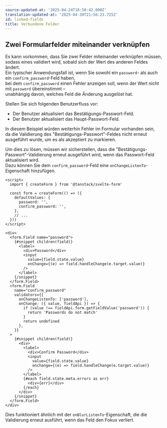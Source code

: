 ```yaml
---
source-updated-at: '2025-04-24T18:50:42.000Z'
translation-updated-at: '2025-04-30T21:56:23.725Z'
id: linked-fields
title: Verbundene Felder
---
```


## Zwei Formularfelder miteinander verknüpfen

Es kann vorkommen, dass Sie zwei Felder miteinander verknüpfen müssen, sodass eines validiert wird, sobald sich der Wert des anderen Feldes ändert.  
Ein typischer Anwendungsfall ist, wenn Sie sowohl ein `password`- als auch ein `confirm_password`-Feld haben,  
bei dem `confirm_password` einen Fehler anzeigen soll, wenn der Wert nicht mit `password` übereinstimmt –  
unabhängig davon, welches Feld die Änderung ausgelöst hat.

Stellen Sie sich folgenden Benutzerfluss vor:

- Der Benutzer aktualisiert das Bestätigungs-Passwort-Feld.
- Der Benutzer aktualisiert das Haupt-Passwort-Feld.

In diesem Beispiel würden weiterhin Fehler im Formular vorhanden sein,  
da die Validierung des "Bestätigungs-Passwort"-Feldes nicht erneut ausgeführt wurde, um es als akzeptiert zu markieren.

Um dies zu lösen, müssen wir sicherstellen, dass die "Bestätigungs-Passwort"-Validierung erneut ausgeführt wird, wenn das Passwort-Feld aktualisiert wird.  
Dazu können Sie dem `confirm_password`-Feld eine `onChangeListenTo`-Eigenschaft hinzufügen.

```svelte
<script>
  import { createForm } from '@tanstack/svelte-form'

  const form = createForm(() => ({
    defaultValues: {
      password: '',
      confirm_password: '',
    },
    // ...
  }))
</script>

<div>
  <form.Field name="password">
    {#snippet children(field)}
      <label>
        <div>Password</div>
        <input
          value={field.state.value}
          onChange={(e) => field.handleChange(e.target.value)}
        />
      </label>
    {/snippet}
  </form.Field>
  <form.Field
    name="confirm_password"
    validators={{
      onChangeListenTo: ['password'],
      onChange: ({ value, fieldApi }) => {
        if (value !== fieldApi.form.getFieldValue('password')) {
          return 'Passwords do not match'
        }
        return undefined
      },
    }}
  >
    {#snippet children(field)}
      <div>
        <label>
          <div>Confirm Password</div>
          <input
            value={field.state.value}
            onchange={(e) => field.handleChange(e.target.value)}
          />
        </label>
        {#each field.state.meta.errors as err}
          <div>{err}</div>
        {/each}
      </div>
    {/snippet}
  </form.Field>
</div>
```

Dies funktioniert ähnlich mit der `onBlurListenTo`-Eigenschaft, die die Validierung erneut ausführt, wenn das Feld den Fokus verliert.
